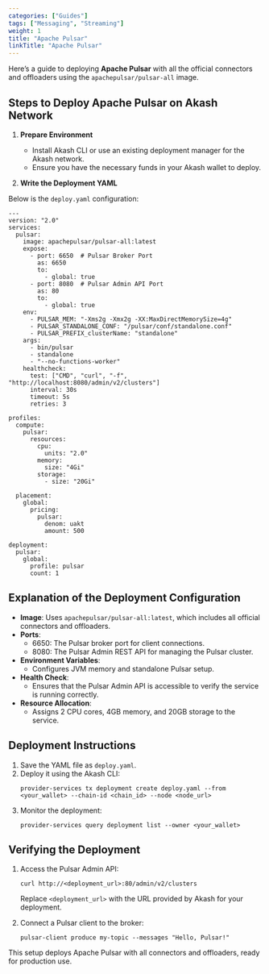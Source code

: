 ```yaml
---
categories: ["Guides"]
tags: ["Messaging", "Streaming"]
weight: 1
title: "Apache Pulsar"
linkTitle: "Apache Pulsar"
---
```


Here’s a guide to deploying **Apache Pulsar** with all the official connectors and offloaders using the `apachepulsar/pulsar-all` image. 

## Steps to Deploy Apache Pulsar on Akash Network

1. **Prepare Environment**
   - Install Akash CLI or use an existing deployment manager for the Akash network.
   - Ensure you have the necessary funds in your Akash wallet to deploy.

2. **Write the Deployment YAML**

Below is the `deploy.yaml` configuration:

```
---
version: "2.0"
services:
  pulsar:
    image: apachepulsar/pulsar-all:latest
    expose:
      - port: 6650  # Pulsar Broker Port
        as: 6650
        to:
          - global: true
      - port: 8080  # Pulsar Admin API Port
        as: 80
        to:
          - global: true
    env:
      - PULSAR_MEM: "-Xms2g -Xmx2g -XX:MaxDirectMemorySize=4g"
      - PULSAR_STANDALONE_CONF: "/pulsar/conf/standalone.conf"
      - PULSAR_PREFIX_clusterName: "standalone"
    args:
      - bin/pulsar
      - standalone
      - "--no-functions-worker"
    healthcheck:
      test: ["CMD", "curl", "-f", "http://localhost:8080/admin/v2/clusters"]
      interval: 30s
      timeout: 5s
      retries: 3

profiles:
  compute:
    pulsar:
      resources:
        cpu:
          units: "2.0"
        memory:
          size: "4Gi"
        storage:
          - size: "20Gi"

  placement:
    global:
      pricing:
        pulsar:
          denom: uakt
          amount: 500

deployment:
  pulsar:
    global:
      profile: pulsar
      count: 1
```

## Explanation of the Deployment Configuration

- **Image**: Uses `apachepulsar/pulsar-all:latest`, which includes all official connectors and offloaders.
- **Ports**:
  - 6650: The Pulsar broker port for client connections.
  - 8080: The Pulsar Admin REST API for managing the Pulsar cluster.
- **Environment Variables**:
  - Configures JVM memory and standalone Pulsar setup.
- **Health Check**:
  - Ensures that the Pulsar Admin API is accessible to verify the service is running correctly.
- **Resource Allocation**:
  - Assigns 2 CPU cores, 4GB memory, and 20GB storage to the service.

## Deployment Instructions

1. Save the YAML file as `deploy.yaml`.
2. Deploy it using the Akash CLI:
   ```
   provider-services tx deployment create deploy.yaml --from <your_wallet> --chain-id <chain_id> --node <node_url>
   ```
3. Monitor the deployment:
   ```
   provider-services query deployment list --owner <your_wallet>
   ```

## Verifying the Deployment

1. Access the Pulsar Admin API:
   ```
   curl http://<deployment_url>:80/admin/v2/clusters
   ```
   Replace `<deployment_url>` with the URL provided by Akash for your deployment.

2. Connect a Pulsar client to the broker:
   ```
   pulsar-client produce my-topic --messages "Hello, Pulsar!"
   ```

This setup deploys Apache Pulsar with all connectors and offloaders, ready for production use. 